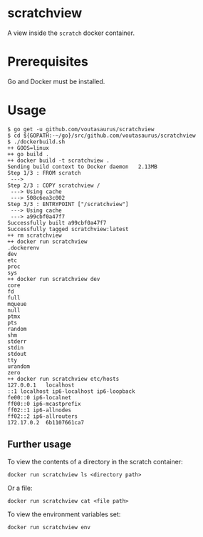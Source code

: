 # scratchview

A view inside the `scratch` docker container.

# Prerequisites

Go and Docker must be installed.

# Usage

```
$ go get -u github.com/voutasaurus/scratchview
$ cd ${GOPATH:-~/go}/src/github.com/voutasaurus/scratchview
$ ./dockerbuild.sh
++ GOOS=linux
++ go build .
++ docker build -t scratchview .
Sending build context to Docker daemon   2.13MB
Step 1/3 : FROM scratch
 ---> 
Step 2/3 : COPY scratchview /
 ---> Using cache
 ---> 508c6ea3c002
Step 3/3 : ENTRYPOINT ["/scratchview"]
 ---> Using cache
 ---> a99cbf0a47f7
Successfully built a99cbf0a47f7
Successfully tagged scratchview:latest
++ rm scratchview
++ docker run scratchview
.dockerenv
dev
etc
proc
sys
++ docker run scratchview dev
core
fd
full
mqueue
null
ptmx
pts
random
shm
stderr
stdin
stdout
tty
urandom
zero
++ docker run scratchview etc/hosts
127.0.0.1	localhost
::1	localhost ip6-localhost ip6-loopback
fe00::0	ip6-localnet
ff00::0	ip6-mcastprefix
ff02::1	ip6-allnodes
ff02::2	ip6-allrouters
172.17.0.2	6b1107661ca7
```

## Further usage

To view the contents of a directory in the scratch container:
```
docker run scratchview ls <directory path>
```

Or a file:
```
docker run scratchview cat <file path>
```

To view the environment variables set:
```
docker run scratchview env
```
